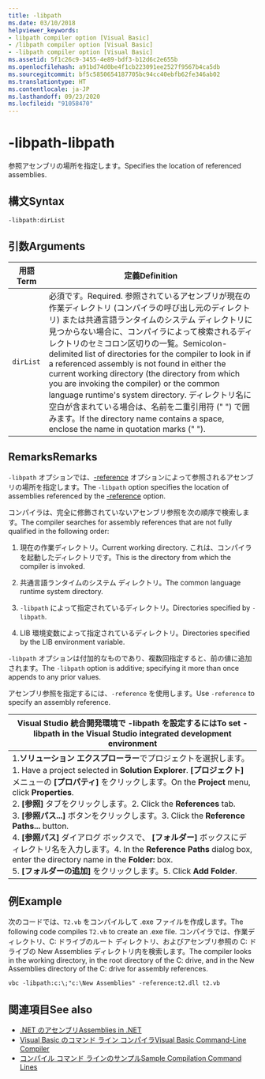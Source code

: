 ```yaml
---
title: -libpath
ms.date: 03/10/2018
helpviewer_keywords:
- libpath compiler option [Visual Basic]
- /libpath compiler option [Visual Basic]
- -libpath compiler option [Visual Basic]
ms.assetid: 5f1c26c9-3455-4e89-bdf3-b12d6c2e655b
ms.openlocfilehash: a91bd74d0be4f1cb223091ee2527f9567b4ca5db
ms.sourcegitcommit: bf5c5850654187705bc94cc40ebfb62fe346ab02
ms.translationtype: HT
ms.contentlocale: ja-JP
ms.lasthandoff: 09/23/2020
ms.locfileid: "91058470"
---
```

# <a name="-libpath"></a><span data-ttu-id="78bd2-102">-libpath</span><span class="sxs-lookup"><span data-stu-id="78bd2-102">-libpath</span></span>

<span data-ttu-id="78bd2-103">参照アセンブリの場所を指定します。</span><span class="sxs-lookup"><span data-stu-id="78bd2-103">Specifies the location of referenced assemblies.</span></span>  
  
## <a name="syntax"></a><span data-ttu-id="78bd2-104">構文</span><span class="sxs-lookup"><span data-stu-id="78bd2-104">Syntax</span></span>  
  
```console  
-libpath:dirList  
```  
  
## <a name="arguments"></a><span data-ttu-id="78bd2-105">引数</span><span class="sxs-lookup"><span data-stu-id="78bd2-105">Arguments</span></span>  
  
|<span data-ttu-id="78bd2-106">用語</span><span class="sxs-lookup"><span data-stu-id="78bd2-106">Term</span></span>|<span data-ttu-id="78bd2-107">定義</span><span class="sxs-lookup"><span data-stu-id="78bd2-107">Definition</span></span>|  
|---|---|  
|`dirList`|<span data-ttu-id="78bd2-108">必須です。</span><span class="sxs-lookup"><span data-stu-id="78bd2-108">Required.</span></span> <span data-ttu-id="78bd2-109">参照されているアセンブリが現在の作業ディレクトリ (コンパイラの呼び出し元のディレクトリ) または共通言語ランタイムのシステム ディレクトリに見つからない場合に、コンパイラによって検索されるディレクトリのセミコロン区切りの一覧。</span><span class="sxs-lookup"><span data-stu-id="78bd2-109">Semicolon-delimited list of directories for the compiler to look in if a referenced assembly is not found in either the current working directory (the directory from which you are invoking the compiler) or the common language runtime's system directory.</span></span> <span data-ttu-id="78bd2-110">ディレクトリ名に空白が含まれている場合は、名前を二重引用符 (" ") で囲みます。</span><span class="sxs-lookup"><span data-stu-id="78bd2-110">If the directory name contains a space, enclose the name in quotation marks (" ").</span></span>|  
  
## <a name="remarks"></a><span data-ttu-id="78bd2-111">Remarks</span><span class="sxs-lookup"><span data-stu-id="78bd2-111">Remarks</span></span>  

 <span data-ttu-id="78bd2-112">`-libpath` オプションでは、[-reference](reference.md) オプションによって参照されるアセンブリの場所を指定します。</span><span class="sxs-lookup"><span data-stu-id="78bd2-112">The `-libpath` option specifies the location of assemblies referenced by the [-reference](reference.md) option.</span></span>  
  
 <span data-ttu-id="78bd2-113">コンパイラは、完全に修飾されていないアセンブリ参照を次の順序で検索します。</span><span class="sxs-lookup"><span data-stu-id="78bd2-113">The compiler searches for assembly references that are not fully qualified in the following order:</span></span>  
  
1. <span data-ttu-id="78bd2-114">現在の作業ディレクトリ。</span><span class="sxs-lookup"><span data-stu-id="78bd2-114">Current working directory.</span></span> <span data-ttu-id="78bd2-115">これは、コンパイラを起動したディレクトリです。</span><span class="sxs-lookup"><span data-stu-id="78bd2-115">This is the directory from which the compiler is invoked.</span></span>  
  
2. <span data-ttu-id="78bd2-116">共通言語ランタイムのシステム ディレクトリ。</span><span class="sxs-lookup"><span data-stu-id="78bd2-116">The common language runtime system directory.</span></span>  
  
3. <span data-ttu-id="78bd2-117">`-libpath` によって指定されているディレクトリ。</span><span class="sxs-lookup"><span data-stu-id="78bd2-117">Directories specified by `-libpath`.</span></span>  
  
4. <span data-ttu-id="78bd2-118">LIB 環境変数によって指定されているディレクトリ。</span><span class="sxs-lookup"><span data-stu-id="78bd2-118">Directories specified by the LIB environment variable.</span></span>  
  
 <span data-ttu-id="78bd2-119">`-libpath` オプションは付加的なものであり、複数回指定すると、前の値に追加されます。</span><span class="sxs-lookup"><span data-stu-id="78bd2-119">The `-libpath` option is additive; specifying it more than once appends to any prior values.</span></span>  
  
 <span data-ttu-id="78bd2-120">アセンブリ参照を指定するには、`-reference` を使用します。</span><span class="sxs-lookup"><span data-stu-id="78bd2-120">Use `-reference` to specify an assembly reference.</span></span>  
  
|<span data-ttu-id="78bd2-121">Visual Studio 統合開発環境で -libpath を設定するには</span><span class="sxs-lookup"><span data-stu-id="78bd2-121">To set -libpath in the Visual Studio integrated development environment</span></span>|  
|---|  
|<span data-ttu-id="78bd2-122">1.**ソリューション エクスプローラー**でプロジェクトを選択します。</span><span class="sxs-lookup"><span data-stu-id="78bd2-122">1.  Have a project selected in **Solution Explorer**.</span></span> <span data-ttu-id="78bd2-123">**[プロジェクト]** メニューの **[プロパティ]** をクリックします。</span><span class="sxs-lookup"><span data-stu-id="78bd2-123">On the **Project** menu, click **Properties**.</span></span> <br /><span data-ttu-id="78bd2-124">2. **[参照]** タブをクリックします。</span><span class="sxs-lookup"><span data-stu-id="78bd2-124">2.  Click the **References** tab.</span></span><br /><span data-ttu-id="78bd2-125">3. **[参照パス...]** ボタンをクリックします。</span><span class="sxs-lookup"><span data-stu-id="78bd2-125">3.  Click the **Reference Paths...** button.</span></span><br /><span data-ttu-id="78bd2-126">4. **[参照パス]** ダイアログ ボックスで、 **[フォルダー]** ボックスにディレクトリ名を入力します。</span><span class="sxs-lookup"><span data-stu-id="78bd2-126">4.  In the **Reference Paths** dialog box, enter the directory name in the **Folder:** box.</span></span><br /><span data-ttu-id="78bd2-127">5. **[フォルダーの追加]** をクリックします。</span><span class="sxs-lookup"><span data-stu-id="78bd2-127">5.  Click **Add Folder**.</span></span>|  
  
## <a name="example"></a><span data-ttu-id="78bd2-128">例</span><span class="sxs-lookup"><span data-stu-id="78bd2-128">Example</span></span>  

 <span data-ttu-id="78bd2-129">次のコードでは、`T2.vb` をコンパイルして .exe ファイルを作成します。</span><span class="sxs-lookup"><span data-stu-id="78bd2-129">The following code compiles `T2.vb` to create an .exe file.</span></span> <span data-ttu-id="78bd2-130">コンパイラでは、作業ディレクトリ、C: ドライブのルート ディレクトリ、およびアセンブリ参照の C: ドライブの New Assemblies ディレクトリ内を検索します。</span><span class="sxs-lookup"><span data-stu-id="78bd2-130">The compiler looks in the working directory, in the root directory of the C: drive, and in the New Assemblies directory of the C: drive for assembly references.</span></span>  
  
```console  
vbc -libpath:c:\;"c:\New Assemblies" -reference:t2.dll t2.vb  
```  
  
## <a name="see-also"></a><span data-ttu-id="78bd2-131">関連項目</span><span class="sxs-lookup"><span data-stu-id="78bd2-131">See also</span></span>

- [<span data-ttu-id="78bd2-132">.NET のアセンブリ</span><span class="sxs-lookup"><span data-stu-id="78bd2-132">Assemblies in .NET</span></span>](../../../standard/assembly/index.md)
- [<span data-ttu-id="78bd2-133">Visual Basic のコマンド ライン コンパイラ</span><span class="sxs-lookup"><span data-stu-id="78bd2-133">Visual Basic Command-Line Compiler</span></span>](index.md)
- [<span data-ttu-id="78bd2-134">コンパイル コマンド ラインのサンプル</span><span class="sxs-lookup"><span data-stu-id="78bd2-134">Sample Compilation Command Lines</span></span>](sample-compilation-command-lines.md)
